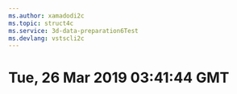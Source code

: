 ```yaml
---
ms.author: xamadodi2c
ms.topic: struct4c
ms.service: 3d-data-preparation6Test
ms.devlang: vstscli2c
---
```

# Tue, 26 Mar 2019 03:41:44 GMT

